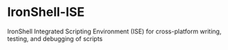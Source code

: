 IronShell-ISE
=============

IronShell Integrated Scripting Environment (ISE) for cross-platform writing, testing, and debugging of scripts
